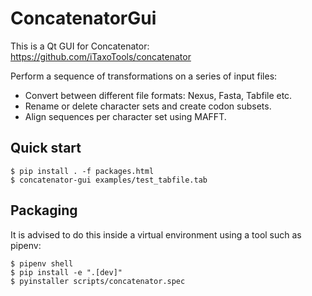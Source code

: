 # ConcatenatorGui

This is a Qt GUI for Concatenator: <https://github.com/iTaxoTools/concatenator>

Perform a sequence of transformations on a series of input files:

* Convert between different file formats: Nexus, Fasta, Tabfile etc.
* Rename or delete character sets and create codon subsets.
* Align sequences per character set using MAFFT.

## Quick start

```
$ pip install . -f packages.html
$ concatenator-gui examples/test_tabfile.tab
```

## Packaging

It is advised to do this inside a virtual environment using a tool such as pipenv:

```
$ pipenv shell
$ pip install -e ".[dev]"
$ pyinstaller scripts/concatenator.spec
```
